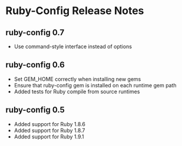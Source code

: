 # Ruby-Config Release Notes

## ruby-config 0.7
* Use command-style interface instead of options

## ruby-config 0.6
* Set GEM_HOME correctly when installing new gems 
* Ensure that ruby-config gem is installed on each runtime gem path
* Added tests for Ruby compile from source runtimes

## ruby-config 0.5
* Added support for Ruby 1.8.6
* Added support for Ruby 1.8.7
* Added support for Ruby 1.9.1